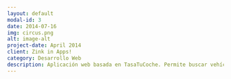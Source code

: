 ```yaml
---
layout: default
modal-id: 3
date: 2014-07-16
img: circus.png
alt: image-alt
project-date: April 2014
client: Zink in Apps!
category: Desarrollo Web
description: Aplicación web basada en TasaTuCoche. Permite buscar vehículos y calcular el precio de venta actual a partir de la antigüedad del vehículo. Los datos de los vehículos y la base de cálculo están extraidas del BOE. <a href="http://tasacoches.net">Pruebala</a>.
---
```

